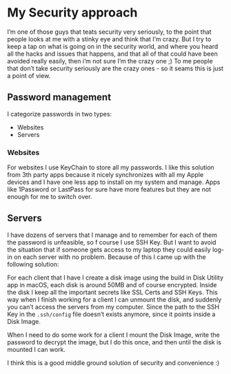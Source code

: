 # My Security approach

I’m one of those guys that teats security very seriously, to the point that people looks at me with a stinky eye and think that I’m crazy. But I try to keep a tap on what is going on in the security world, and where you heard all the hacks and issues that happens, and that all of that could have been avoided really easily, then i’m not sure I’m the crazy one ;) To me people that don’t take security seriously are the crazy ones - so it seams this is just a point of view.

## Password management

I categorize passwords in two types:

- Websites
- Servers

### Websites

For websites I use KeyChain to store all my passwords. I like this solution from 3th party apps because it nicely synchronizes with all my Apple devices and I have one less app to install on my system and manage. Apps like 1Password or LastPass for sure have more features but they are not enough for me to switch over.

## Servers

I have dozens of servers that I manage and to remember for each of them the password is unfeasible, so f course I use SSH Key. But I want to avoid the situation that if someone gets access to my laptop they could easily log-in on each server with no problem. Because of this I came up with the following solution:

For each client that I have I create a disk image using the build in Disk Utility app in macOS, each disk is around 50MB and of course encrypted. Inside the disk I keep all the important secrets like SSL Certs and SSH Keys. This way when I finish working for a client I can unmount the disk, and suddenly you can’t access the servers from my computer. Since the path to the SSH Key in the `.ssh/config` file doesn’t exists anymore, since it points inside a Disk Image.

When I need to do some work for a client I mount the Disk Image, write the password to decrypt the image, but I do this once, and then until the disk is mounted I can work.

I think this is a good middle ground solution of security and convenience :)